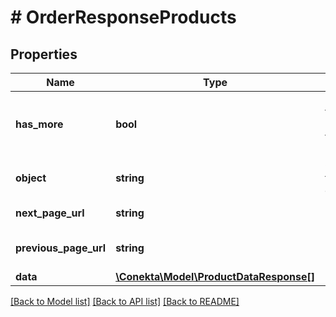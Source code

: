 # # OrderResponseProducts

## Properties

Name | Type | Description | Notes
------------ | ------------- | ------------- | -------------
**has_more** | **bool** | Indicates if there are more pages to be requested |
**object** | **string** | Object type, in this case is list |
**next_page_url** | **string** | URL of the next page. | [optional]
**previous_page_url** | **string** | Url of the previous page. | [optional]
**data** | [**\Conekta\Model\ProductDataResponse[]**](ProductDataResponse.md) |  | [optional]

[[Back to Model list]](../../README.md#models) [[Back to API list]](../../README.md#endpoints) [[Back to README]](../../README.md)
